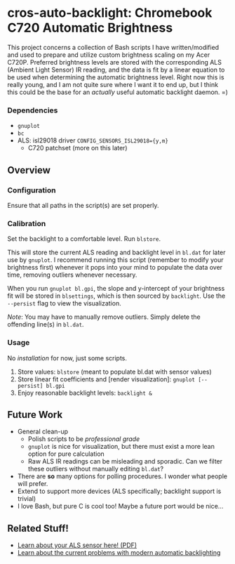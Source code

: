 # cros-auto-backlight: Chromebook C720 Automatic Brightness
This project concerns a collection of Bash scripts I have written/modified and
used to prepare and utilize custom brightness scaling on my Acer C720P.
Preferred brightness levels are stored with the corresponding ALS (Ambient
Light Sensor) IR reading, and the data is fit by a linear equation to be used
when determining the automatic brightness level. Right now this is really
young, and I am not quite sure where I want it to end up, but I think this
could be the base for an *actually* useful automatic backlight daemon. =)

### Dependencies
- `gnuplot`
- `bc`
- ALS: isl29018 driver `CONFIG_SENSORS_ISL29018={y,m}`
    - C720 patchset (more on this later)

## Overview

### Configuration
Ensure that all paths in the script(s) are set properly.

### Calibration
Set the backlight to a comfortable level. Run `blstore`.

This will store the current ALS reading and backlight level in `bl.dat` for
later use by `gnuplot`. I recommend running this script (remember to modify
your brightness first) whenever it pops into your mind to populate the data
over time, removing outliers whenever necessary.

When you run `gnuplot bl.gpi`, the slope and y-intercept of your
brightness fit will be stored in `blsettings`, which is then sourced by
`backlight`. Use the `--persist` flag to view the visualization.

_Note_: You may have to manually remove outliers. Simply delete the offending
line(s) in `bl.dat`.

### Usage
No _installation_ for now, just some scripts.

1. Store values: `blstore` (meant to populate bl.dat with sensor values)
2. Store linear fit coefficients and [render visualization]: `gnuplot
   [--persist] bl.gpi`
3. Enjoy reasonable backlight levels: `backlight &`

## Future Work
- General clean-up
    - Polish scripts to be _professional grade_
    - `gnuplot` is nice for visualization, but there must exist a more lean
      option for pure calculation
    - Raw ALS IR readings can be misleading and sporadic. Can we filter these
      outliers without manually editing `bl.dat`?
- There are **so** many options for polling procedures. I wonder what people
  will prefer.
- Extend to support more devices (ALS specifically; backlight support is
  trivial)
- I love Bash, but pure C is cool too! Maybe a future port would be nice...

## Related Stuff!
* [Learn about your ALS sensor here! (PDF)](http://www.intersil.com/content/dam/Intersil/documents/isl2/isl29018.pdf)
* [Learn about the current problems with modern automatic backlighting](http://www.displaymate.com/AutoBrightness_Controls_2.htm)
